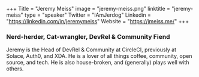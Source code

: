 +++
Title = "Jeremy Meiss"
image = "jeremy-meiss.png"
linktitle = "jeremy-meiss"
type = "speaker"
Twitter = "IAmJerdog"
Linkedin = "https://linkedin.com/in/jeremymeiss"
Website = "https://jmeiss.me/"
+++

### Nerd-herder, Cat-wrangler, DevRel & Community Fiend
Jeremy is the Head of DevRel & Community at CircleCI, previously at Solace, Auth0, and XDA. He is a lover of all things coffee, community, open source, and tech. He is also house-broken, and (generally) plays well with others.

